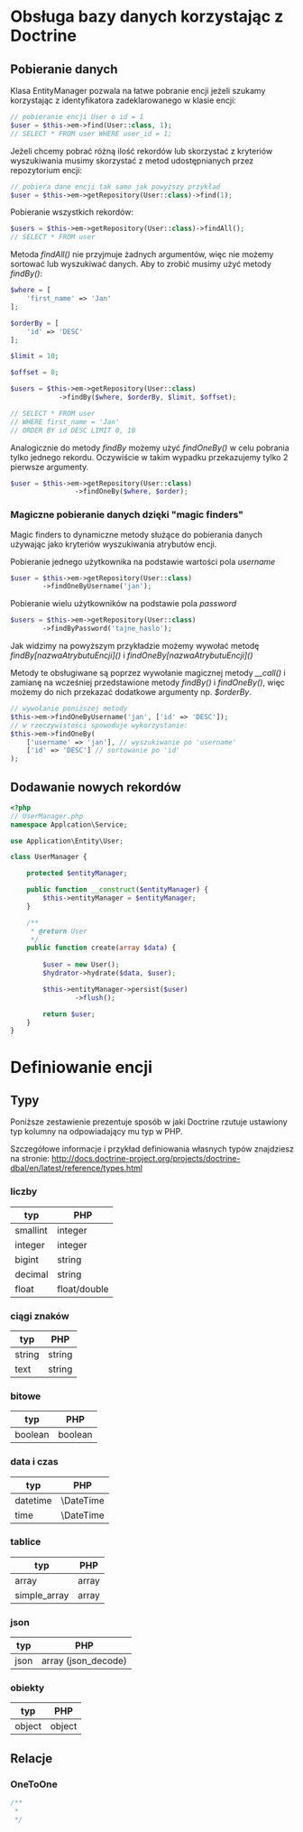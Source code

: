 Obsługa bazy danych korzystając z Doctrine
======

Pobieranie danych
------

Klasa EntityManager pozwala na łatwe pobranie encji jeżeli szukamy korzystając z  identyfikatora zadeklarowanego w klasie encji:

```php
// pobieranie encji User o id = 1
$user = $this->em->find(User::class, 1);
// SELECT * FROM user WHERE user_id = 1;
```

Jeżeli chcemy pobrać różną ilość rekordów lub skorzystać z kryteriów wyszukiwania musimy skorzystać z metod udostępnianych przez repozytorium encji:
```php
// pobiera dane encji tak samo jak powyższy przykład
$user = $this->em->getRepository(User::class)->find(1);
``` 
Pobieranie wszystkich rekordów:

```php
$users = $this->em->getRepository(User::class)->findAll();
// SELECT * FROM user
```
Metoda *findAll()* nie przyjmuje żadnych argumentów, więc nie możemy sortować lub wyszukiwać danych. Aby to zrobić musimy użyć metody *findBy()*:
```php
$where = [
    'first_name' => 'Jan'
];

$orderBy = [
    'id' => 'DESC'
];

$limit = 10;

$offset = 0;

$users = $this->em->getRepository(User::class)
            ->findBy($where, $orderBy, $limit, $offset);

// SELECT * FROM user
// WHERE first_name = 'Jan'
// ORDER BY id DESC LIMIT 0, 10
```

Analogicznie do metody *findBy* możemy użyć *findOneBy()* w celu pobrania tylko jednego rekordu. Oczywiście w takim wypadku przekazujemy tylko 2 pierwsze argumenty.

```php
$user = $this->em->getRepository(User::class)
                ->findOneBy($where, $order);
```

### Magiczne pobieranie danych dzięki "magic finders"

Magic finders to dynamiczne metody służące do pobierania danych używając jako kryteriów wyszukiwania atrybutów encji.

Pobieranie jednego użytkownika na podstawie wartości pola *username* 

```php
$user = $this->em->getRepository(User::class)
        ->findOneByUsername('jan');
```

Pobieranie wielu użytkowników na podstawie pola *password*

```php
$users = $this->em->getRepository(User::class)
        ->findByPassword('tajne_haslo');
```

Jak widzimy na powyższym przykładzie możemy wywołać metodę *findBy\[nazwaAtrybutuEncji\]()* i *findOneBy\[nazwaAtrybutuEncji\]()*

Metody te obsługiwane są poprzez wywołanie magicznej metody *__call()* i zamianę na wcześniej przedstawione metody *findBy()* i *findOneBy()*, więc możemy do nich przekazać dodatkowe argumenty np. *$orderBy*. 

```php
// wywołanie poniższej metody
$this->em->findOneByUsername('jan', ['id' => 'DESC']);
// w rzeczywistości spowoduje wykorzystanie:
$this->em->findOneBy(
    ['username' => 'jan'], // wyszukiwanie po 'username'
    ['id' => 'DESC'] // sortowanie po 'id'
);
```

Dodawanie nowych rekordów
------

```php
<?php
// UserManager.php
namespace Applcation\Service;

use Application\Entity\User;

class UserManager {

    protected $entityManager;    

    public function __construct($entityManager) {
        $this->entityManager = $entityManager;
    }

    /**
     * @return User
     */
    public function create(array $data) {
    
        $user = new User();
        $hydrator->hydrate($data, $user);

        $this->entityManager->persist($user)
                ->flush();

        return $user;
    }
}
```

Definiowanie encji
======

Typy
------

Poniższe zestawienie prezentuje sposób w jaki Doctrine rzutuje ustawiony typ kolumny na odpowiadający mu typ w PHP.

Szczegółowe informacje i przykład definiowania własnych typów znajdziesz na stronie: 
http://docs.doctrine-project.org/projects/doctrine-dbal/en/latest/reference/types.html

### liczby

typ|PHP
---|---
smallint|integer
integer|integer
bigint|string
decimal|string
float|float/double

### ciągi znaków

typ|PHP
---|---
string|string
text|string

### bitowe

typ|PHP
---|---
boolean|boolean

### data i czas

typ| PHP
---|---
datetime|\DateTime
time|\DateTime

### tablice

typ|PHP
---|---
array|array
simple_array|array

### json

typ|PHP
---|---
json|array (json_decode)

### obiekty

typ|PHP
---|---
object|object

Relacje
------

### OneToOne

```php
/**
 * 
 */
```



